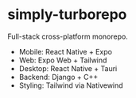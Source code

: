 # simply-turborepo

Full-stack cross-platform monorepo.

- Mobile: React Native + Expo
- Web: Expo Web + Tailwind
- Desktop: React Native + Tauri
- Backend: Django + C++
- Styling: Tailwind via Nativewind
